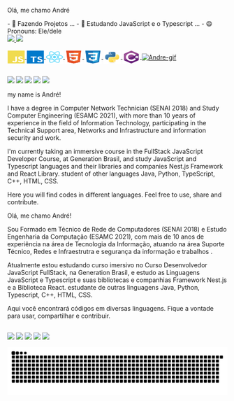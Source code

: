 
Olá, me chamo André 

</div>
- 🔭 Fazendo Projetos ...
- 🌱 Estudando JavaScript e o Typescript ...
- 😄 Pronouns: Ele/dele

<div>

  <a href="https://beacons.ai/andrenas95">
  <img height="180m" src="https://github-readme-stats.vercel.app/api?username=andrenas95&show_icons=true&theme=dracula&include_all_commits=true&count_private=true"/>
  <img height="180m" src="https://github-readme-stats.vercel.app/api/top-langs/?username=andrenas95&layout=compact&langs_count=16&theme=dracula"/>
</div>


<div style="display: inline_block"><br>
  <img align="center" alt="Andre-Js" height="30" width="40" src="https://raw.githubusercontent.com/devicons/devicon/master/icons/javascript/javascript-plain.svg">
  <img align="center" alt="Andre-Ts" height="30" width="40" src="https://raw.githubusercontent.com/devicons/devicon/master/icons/typescript/typescript-plain.svg">
  <img align="center" alt="Andre-React" height="30" width="40" src="https://raw.githubusercontent.com/devicons/devicon/master/icons/react/react-original.svg">
  <img align="center" alt="Andre-HTML" height="30" width="40" src="https://raw.githubusercontent.com/devicons/devicon/master/icons/html5/html5-original.svg">
  <img align="center" alt="Andre-CSS" height="30" width="40" src="https://raw.githubusercontent.com/devicons/devicon/master/icons/css3/css3-original.svg">
  <img align="center" alt="Andre-Python" height="30" width="40" src="https://raw.githubusercontent.com/devicons/devicon/master/icons/python/python-original.svg">
  <img align="center" alt="Andre-Csharp" height="30" width="40" src="https://raw.githubusercontent.com/devicons/devicon/master/icons/csharp/csharp-original.svg">
  <img align="center" alt="Andre-gif" src="https://ik.imagekit.io/andrenas95/Gifs/gifandre_Feito%20com%20o%20Clipchamp.gif?updatedAt=1715459054525">

</div>
  
  ##
<div> 
  <a href="https://www.youtube.com/channel/LABORATORIODOJ.A." target="_blank"><img src="https://img.shields.io/badge/YouTube-FF0000?style=for-the-badge&logo=youtube&logoColor=white" target="_blank"></a>
 	<a href="https://www.twitch.tv/andrenasworld" target="_blank"><img src="https://img.shields.io/badge/Twitch-9146FF?style=for-the-badge&logo=twitch&logoColor=white" target="_blank"></a>
  <a href="https://discord.gg/andrenas95" target="_blank"><img src="https://img.shields.io/badge/Discord-7289DA?style=for-the-badge&logo=discord&logoColor=white" target="_blank"></a> 
  <a href = "mailto:andrenas.nascimento95@gmail.com"><img src="https://img.shields.io/badge/-Gmail-%23333?style=for-the-badge&logo=gmail&logoColor=white" target="_blank"></a>
  <a href="https://www.linkedin.com/in/andrenas95" target="_blank"><img src="https://img.shields.io/badge/-LinkedIn-%230077B5?style=for-the-badge&logo=linkedin&logoColor=white" target="_blank"></a> 
</div>
  
my name is André!

I have a degree in Computer Network Technician (SENAI 2018) and
Study Computer Engineering (ESAMC 2021),
with more than 10 years of experience in the field of
Information Technology, participating in the Technical Support area,
Networks and Infrastructure and information security and work.

I'm currently taking an immersive course
in the FullStack JavaScript Developer Course, at Generation Brasil,
and study JavaScript and Typescript languages ​​and their libraries and companies
Nest.js Framework and React Library. student of other languages
Java, Python, TypeScript, C++, HTML, CSS.

Here you will find codes in different languages.
Feel free to use, share and contribute.

Olá, me chamo André!

Sou Formado em Técnico de Rede de Computadores (SENAI 2018) e 
Estudo Engenharia da Computação (ESAMC 2021), 
com mais de 10 anos de experiência na área de 
Tecnologia da Informação, atuando na área Suporte Técnico,
Redes e Infraestrutra e segurança da informação  e trabalhos .

Atualmente estou estudando curso imersivo 
no Curso Desenvolvedor JavaScript FullStack, na Generation Brasil, 
e estudo as Linguagens JavaScript e Typescript e suas bibliotecas e companhias 
Framework Nest.js e a Biblioteca React. estudante de outras linguagens
Java, Python, Typescript, C++, HTML, CSS.

Aqui você encontrará códigos em diversas linguagens.
Fique a vontade para usar, compartilhar e contribuir.

##

<div> 
  <a href="https://www.youtube.com/channel/LABORATORIODOJ.A." target="_blank"><img src="https://img.shields.io/badge/YouTube-FF0000?style=for-the-badge&logo=youtube&logoColor=white" target="_blank"></a>
 	<a href="https://www.twitch.tv/andrenasworld" target="_blank"><img src="https://img.shields.io/badge/Twitch-9146FF?style=for-the-badge&logo=twitch&logoColor=white" target="_blank"></a>
  <a href="https://discord.gg/andrenas95" target="_blank"><img src="https://img.shields.io/badge/Discord-7289DA?style=for-the-badge&logo=discord&logoColor=white" target="_blank"></a> 
  <a href = "mailto:andrenas.nascimento95@gmail.com"><img src="https://img.shields.io/badge/-Gmail-%23333?style=for-the-badge&logo=gmail&logoColor=white" target="_blank"></a>
  <a href="https://www.linkedin.com/in/andrenas95" target="_blank"><img src="https://img.shields.io/badge/-LinkedIn-%230077B5?style=for-the-badge&logo=linkedin&logoColor=white" target="_blank"></a> 

 
![Snake animation](https://github.com/andrenas95/andrenas95/blob/main/feltex-github-user-contribution.svg)  

  
  
</div>

<!--
**andrenas95/andrenas95** is a ✨ _special_ ✨ repository because its `README.md` (this file) appears on your GitHub profile.

Here are some ideas to get you started:

- 
-->
